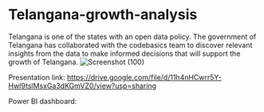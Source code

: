 # Telangana-growth-analysis

Telangana is one of the states with an open data policy. The government of Telangana has collaborated with the codebasics team to discover relevant insights from the data to make informed decisions that will support the growth of Telangana.
![Screenshot (100)](https://github.com/Chauhan75/Telangana-growth-analysis/assets/142155144/b43bd122-e109-49fb-8f05-16e162bfb8b2)

Presentation link: https://drive.google.com/file/d/11h4nHCwrr5Y-HwI9tslMsxGa3dKGmVZ0/view?usp=sharing

Power BI dashboard: 
